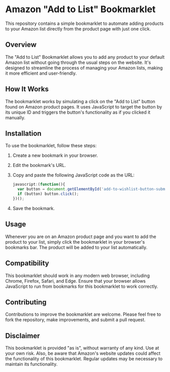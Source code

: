 # Amazon "Add to List" Bookmarklet

This repository contains a simple bookmarklet to automate adding products to your Amazon list directly from the product page with just one click.

## Overview

The "Add to List" Bookmarklet allows you to add any product to your default Amazon list without going through the usual steps on the website. It's designed to streamline the process of managing your Amazon lists, making it more efficient and user-friendly.

## How It Works

The bookmarklet works by simulating a click on the "Add to List" button found on Amazon product pages. It uses JavaScript to target the button by its unique ID and triggers the button's functionality as if you clicked it manually.

## Installation

To use the bookmarklet, follow these steps:

1. Create a new bookmark in your browser.
2. Edit the bookmark's URL.
3. Copy and paste the following JavaScript code as the URL:

   ```javascript
   javascript:(function(){
     var button = document.getElementById('add-to-wishlist-button-submit');
     if (button) button.click();
   })();
   ```

4. Save the bookmark.

## Usage

Whenever you are on an Amazon product page and you want to add the product to your list, simply click the bookmarklet in your browser's bookmarks bar. The product will be added to your list automatically.

## Compatibility

This bookmarklet should work in any modern web browser, including Chrome, Firefox, Safari, and Edge. Ensure that your browser allows JavaScript to run from bookmarks for this bookmarklet to work correctly.

## Contributing

Contributions to improve the bookmarklet are welcome. Please feel free to fork the repository, make improvements, and submit a pull request.

## Disclaimer

This bookmarklet is provided "as is", without warranty of any kind. Use at your own risk. Also, be aware that Amazon's website updates could affect the functionality of this bookmarklet. Regular updates may be necessary to maintain its functionality.